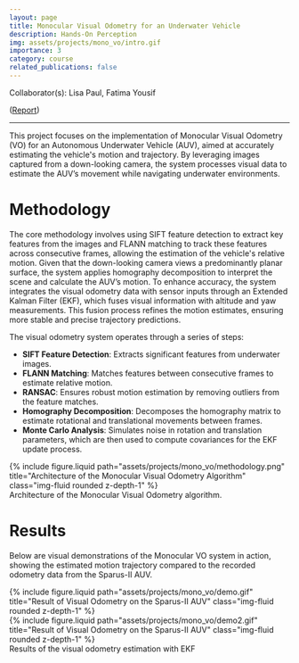 ```yaml
---
layout: page
title: Monocular Visual Odometry for an Underwater Vehicle
description: Hands-On Perception
img: assets/projects/mono_vo/intro.gif
importance: 3
category: course
related_publications: false
---
```


Collaborator(s): Lisa Paul, Fatima Yousif

([Report](https://drive.google.com/file/d/1i3KJji9XgOkrahJ73M-WNIWCNsoDTedC/view?usp=sharing))

---

This project focuses on the implementation of Monocular Visual Odometry (VO) for an Autonomous Underwater Vehicle (AUV), aimed at accurately estimating the vehicle's motion and trajectory. By leveraging images captured from a down-looking camera, the system processes visual data to estimate the AUV’s movement while navigating underwater environments.


# Methodology
The core methodology involves using SIFT feature detection to extract key features from the images and FLANN matching to track these features across consecutive frames, allowing the estimation of the vehicle's relative motion. Given that the down-looking camera views a predominantly planar surface, the system applies homography decomposition to interpret the scene and calculate the AUV’s motion. To enhance accuracy, the system integrates the visual odometry data with sensor inputs through an Extended Kalman Filter (EKF), which fuses visual information with altitude and yaw measurements. This fusion process refines the motion estimates, ensuring more stable and precise trajectory predictions.

The visual odometry system operates through a series of steps:
- **SIFT Feature Detection**: Extracts significant features from underwater images.
- **FLANN Matching**: Matches features between consecutive frames to estimate relative motion.
- **RANSAC**: Ensures robust motion estimation by removing outliers from the feature matches.
- **Homography Decomposition**: Decomposes the homography matrix to estimate rotational and translational movements between frames.
- **Monte Carlo Analysis**: Simulates noise in rotation and translation parameters, which are then used to compute covariances for the EKF update process.

<div class="row justify-content-sm-center">
    <div class="col-sm-8 mt-3 mt-md-0">
        {% include figure.liquid path="assets/projects/mono_vo/methodology.png" title="Architecture of the Monocular Visual Odometry Algorithm" class="img-fluid rounded z-depth-1" %}
    </div>
</div>
<div class="caption">
    Architecture of the Monocular Visual Odometry algorithm.
</div>

# Results
Below are visual demonstrations of the Monocular VO system in action, showing the estimated motion trajectory compared to the recorded odometry data from the Sparus-II AUV.

<div class="row justify-content-sm-center">
    <div class="col-sm mt-3 mt-md-0">
        {% include figure.liquid path="assets/projects/mono_vo/demo.gif" title="Result of Visual Odometry on the Sparus-II AUV" class="img-fluid rounded z-depth-1" %}
    </div>
    <div class="col-sm mt-3 mt-md-0">
        {% include figure.liquid path="assets/projects/mono_vo/demo2.gif" title="Result of Visual Odometry on the Sparus-II AUV" class="img-fluid rounded z-depth-1" %}
    </div>
</div>
<div class="caption">
    Results of the visual odometry estimation with EKF
</div>

<!-- # Challenges and Future Work
One major challenge was the **absence of ground truth odometry data**, which made it difficult to fully validate the accuracy of the system. Moving forward, the integration of real-time data processing and comparison with ground truth will be crucial in enhancing the reliability of the system. -->
